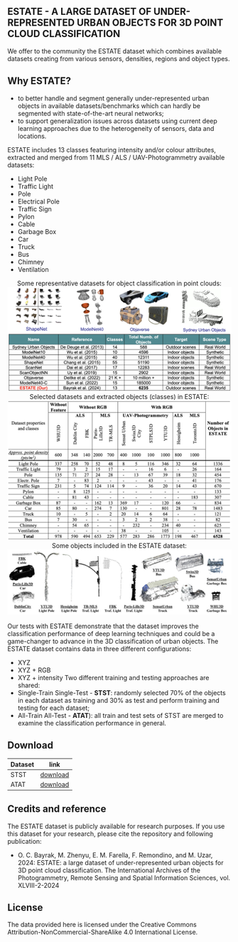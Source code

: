 ## ESTATE - A LARGE DATASET OF UNDER-REPRESENTED URBAN OBJECTS FOR 3D POINT CLOUD CLASSIFICATION

We offer to the community the ESTATE dataset which combines available datasets creating from various sensors, densities, regions and object types. 

## Why ESTATE?
- to better handle and segment generally under-represented urban objects in available datasets/benchmarks which can hardly be segmented with state-of-the-art neural networks;
- to support generalization issues across datasets using current deep learning approaches due to the heterogeneity of sensors, data and locations.

ESTATE includes 13 classes featuring intensity and/or colour attributes, extracted and merged from 11 MLS / ALS / UAV-Photogrammetry available datasets:
- Light Pole
- Traffic Light
- Pole
- Electrical Pole
- Traffic Sign
- Pylon
- Cable
- Garbage Box
- Car
- Truck
- Bus
- Chimney
- Ventilation

<center>Some representative datasets for object classification in point clouds:
<img src="https://github.com/3DOM-FBK/ESTATE/blob/master/sota.png">
</center>

<center>
Selected datasets and extracted objects (classes) in ESTATE:
<img src="https://raw.githubusercontent.com/3DOM-FBK/ESTATE/master/estate_classes.png">
</center>

<center>
Some objects included in the ESTATE dataset:
<img src="https://raw.githubusercontent.com/3DOM-FBK/ESTATE/master/estate.png">
</center>

Our tests with ESTATE demonstrate that the dataset improves the classification performance of deep learning techniques and could be a game-changer to advance in the 3D classification of urban objects.
The ESTATE dataset contains data in three different configurations: 
- XYZ 
- XYZ + RGB
- XYZ + intensity
Two different training and testing approaches are shared:
- Single-Train Single-Test - **STST**: randomly selected 70% of the objects in each dataset as training and 30% as test and perform training and testing for each dataset;
- All-Train All-Test - **ATAT**): all train and test sets of STST are merged to examine the classification performance in general.


## Download
|  Dataset | link |
|---|---|
|  STST | <a href="https://drive.google.com/drive/folders/12fJYh1dJ2Z0_XM9chfdBrpATVPL_z4XB?usp=drive_link">download</a>|
|  ATAT | <a href="https://drive.google.com/drive/folders/18w5ilOIlrd2NjDAEz68RYNIDxLBBqNEs?usp=drive_link">download</a>|


## Credits and reference
The ESTATE dataset is publicly available for research purposes. If you use this dataset for your research, please cite the repository and following publication: 
- O. C. Bayrak, M. Zhenyu, E. M. Farella, F. Remondino, and M. Uzar, 2024: ESTATE: a large dataset of under-represented urban objects for 3D point cloud classification. The International Archives of the Photogrammetry, Remote Sensing and Spatial Information Sciences, vol. XLVIII-2-2024


## License
The data provided here is licensed under the Creative Commons Attribution-NonCommercial-ShareAlike 4.0 International License.



